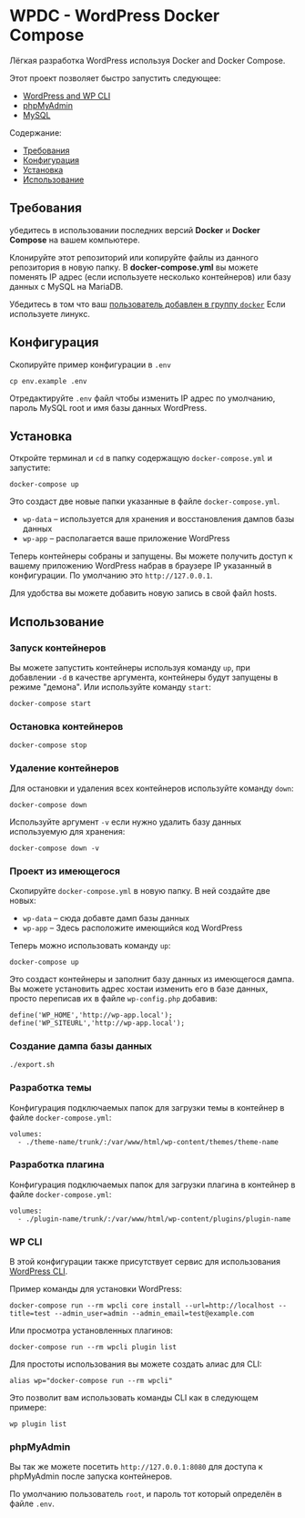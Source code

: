 # WPDC - WordPress Docker Compose

Лёгкая разработка WordPress используя Docker and Docker Compose.

Этот проект позволяет быстро запустить следующее:

- [WordPress and WP CLI](https://hub.docker.com/_/wordpress/)
- [phpMyAdmin](https://hub.docker.com/r/phpmyadmin/phpmyadmin/)
- [MySQL](https://hub.docker.com/_/mysql/)

Содержание:

- [Требования](#требования)
- [Конфигурация](#configuration)
- [Установка](#installation)
- [Использование](#usage)

## Требования

убедитесь в использовании последних версий **Docker** и **Docker Compose** на вашем компьютере.

Клонируйте этот репозиторий или копируйте файлы из данного репозитория в новую папку. В **docker-compose.yml** вы можете поменять IP адрес (если используете несколько контейнеров) или базу данных с MySQL на MariaDB.

Убедитесь в том что ваш [пользователь добавлен в группу `docker`](https://docs.docker.com/install/linux/linux-postinstall/#manage-docker-as-a-non-root-user) Если используете линукс.

## Конфигурация

Скопируйте пример конфигурации в `.env`

```
cp env.example .env
```

Отредактируйте `.env` файл чтобы изменить IP адрес по умолчанию, пароль MySQL root и имя базы данных WordPress.

## Установка

Откройте терминал и `cd` в папку содержащую `docker-compose.yml` и запустите:

```
docker-compose up
```

Это создаст две новые папки указанные в файле `docker-compose.yml`.

* `wp-data` – используется для хранения и восстановления дампов базы данных
* `wp-app` – располагается ваше приложение WordPress

Теперь контейнеры собраны и запущены. Вы можете получить доступ к вашему приложению WordPress набрав в браузере IP указанный в конфигурации. По умолчанию это `http://127.0.0.1`.

Для удобства вы можете добавить новую запись в свой файл hosts.

## Использование

### Запуск контейнеров

Вы можете запустить контейнеры используя команду `up`, при добавлении `-d` в качестве аргумента, контейнеры будут запущены в режиме "демона". Или используйте команду `start`:

```
docker-compose start
```

### Остановка контейнеров

```
docker-compose stop
```

### Удаление контейнеров

Для остановки и удаления всех контейнеров используйте команду `down`:

```
docker-compose down
```

Используйте аргумент `-v` если нужно удалить базу данных используемую для хранения:

```
docker-compose down -v
```

### Проект из имеющегося

Скопируйте `docker-compose.yml` в новую папку. В ней создайте две новых:

* `wp-data` – сюда добавте дамп базы данных
* `wp-app` – Здесь расположите имеющийся код WordPress

Теперь можно использовать команду `up`:

```
docker-compose up
```

Это создаст контейнеры и заполнит базу данных из имеющегося дампа. Вы можете установить адрес хостаи изменить его в базе данных, просто переписав их в файле `wp-config.php` добавив:

```
define('WP_HOME','http://wp-app.local');
define('WP_SITEURL','http://wp-app.local');
```

### Создание дампа базы данных

```
./export.sh
```

### Разработка темы

Конфигурация подключаемых папок для загрузки темы в контейнер в файле `docker-compose.yml`:

```
volumes:
  - ./theme-name/trunk/:/var/www/html/wp-content/themes/theme-name
```

### Разработка плагина

Конфигурация подключаемых папок для загрузки плагина в контейнер в файле `docker-compose.yml`:

```
volumes:
  - ./plugin-name/trunk/:/var/www/html/wp-content/plugins/plugin-name
```

### WP CLI

В этой конфигурации также присутствует сервис для использования 
[WordPress CLI](https://developer.wordpress.org/cli/commands/).

Пример команды для установки WordPress:

```
docker-compose run --rm wpcli core install --url=http://localhost --title=test --admin_user=admin --admin_email=test@example.com
```

Или просмотра установленных плагинов:

```
docker-compose run --rm wpcli plugin list
```

Для простоты использования вы можете создать алиас для CLI:

```
alias wp="docker-compose run --rm wpcli"
```

Это позволит вам использовать команды CLI как в следующем примере:

```
wp plugin list
```

### phpMyAdmin

Вы так же можете посетить `http://127.0.0.1:8080` для доступа к phpMyAdmin после запуска контейнеров.

По умолчанию пользователь `root`, и пароль тот который определён в файле `.env`.
